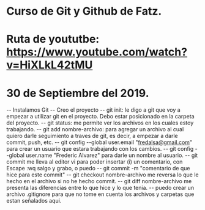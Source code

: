 # Curso de Git y Github de Fatz.
# Ruta de yoututbe: https://www.youtube.com/watch?v=HiXLkL42tMU
# 30 de Septiembre del 2019.

-- Instalamos Git
-- Creo el proyecto
-- git init: le digo a git que voy a empezar a utilizar git en el proyecto.  Debo estar
   posicionado en la carpeta del proyecto.
-- git status: me permite ver los archivos en los cuales estoy trabajando.
-- git add nombre-archivo: para agregar un archivo al cual quiero darle seguimiento a traves de git, es decir,
   a empezar a darle commit, push, etc.
-- git config --global user.email "fredalsa@gmail.com" para crear un usuario que estara trabajando con los cambios.
-- git config --global user.name "Frederic Alvarez" para darle un nombre al usuario.
-- git commit me lleva al editor vi para poder insertar (i) un comentario, con Escape :wq salgo y grabo, o puedo
-- git commit -m "comentario de que hice para este commit"
-- git checkout nombre-archivo me reversa lo que le hecho en el archivo si no he hecho commit.
-- git diff nombre-archivo me presenta las diferencias entre lo que hice y lo que tenia.
-- puedo crear un archivo .gitignore para que no tome en cuenta los archivos y carpetas que estan señalados aqui.
